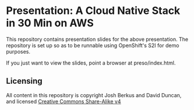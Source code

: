 # Presentation: A Cloud Native Stack in 30 Min on AWS

This repository contains presentation slides for the above presentation.  The repository is set up so as to be runnable using OpenShift's S2I for demo purposes.

If you just want to view the slides, point a browser at preso/index.html.

## Licensing

All content in this repository is copyright Josh Berkus and David Duncan, and licensed [Creative Commons Share-Alike v4](https://creativecommons.org/licenses/by-sa/4.0/legalcode)
